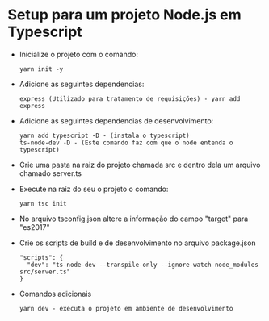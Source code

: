 # Setup para um projeto Node.js em Typescript

- Inicialize o projeto com o comando:

      yarn init -y
      
- Adicione as seguintes dependencias:

      express (Utilizado para tratamento de requisições) - yarn add express
     
- Adicione as seguintes dependencias de desenvolvimento:

      yarn add typescript -D - (instala o typescript)
      ts-node-dev -D - (Este comando faz com que o node entenda o typescript) 
     
- Crie uma pasta na raiz do projeto chamada src e dentro dela um arquivo chamado server.ts
- Execute na raiz do seu o projeto o comando:

      yarn tsc init
      
- No arquivo tsconfig.json altere a informação do campo "target" para "es2017" 
- Crie os scripts de build e de desenvolvimento no arquivo package.json

      "scripts": {
        "dev": "ts-node-dev --transpile-only --ignore-watch node_modules src/server.ts"
      }
      
- Comandos adicionais

      yarn dev - executa o projeto em ambiente de desenvolvimento
      
